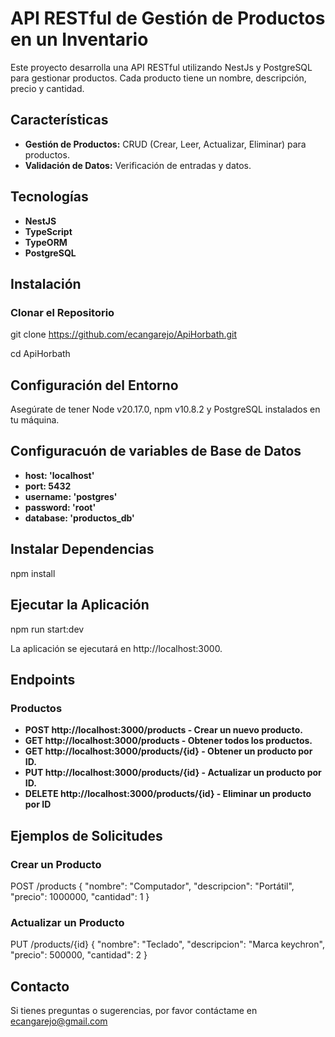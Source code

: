 # API RESTful de Gestión de Productos en un Inventario

Este proyecto desarrolla una API RESTful utilizando NestJs y PostgreSQL para gestionar productos. 
Cada producto tiene un nombre, descripción, precio y cantidad.

## Características

- **Gestión de Productos:** CRUD (Crear, Leer, Actualizar, Eliminar) para productos.
- **Validación de Datos:** Verificación de entradas y datos.

## Tecnologías

- **NestJS**
- **TypeScript**
- **TypeORM**
- **PostgreSQL**

## Instalación

### Clonar el Repositorio
git clone https://github.com/ecangarejo/ApiHorbath.git

cd ApiHorbath

## Configuración del Entorno
Asegúrate de tener Node v20.17.0, npm v10.8.2 y PostgreSQL instalados en tu máquina.

## Configuracuón de variables de Base de Datos
- **host: 'localhost'**
- **port: 5432**
- **username: 'postgres'**
- **password: 'root'**
- **database: 'productos_db'**

## Instalar Dependencias
npm install

## Ejecutar la Aplicación
npm run start:dev

La aplicación se ejecutará en http://localhost:3000.


## Endpoints
### Productos
- **POST http://localhost:3000/products - Crear un nuevo producto.**
- **GET http://localhost:3000/products - Obtener todos los productos.**
- **GET http://localhost:3000/products/{id} - Obtener un producto por ID.**
- **PUT http://localhost:3000/products/{id} - Actualizar un producto por ID.**
- **DELETE http://localhost:3000/products/{id} - Eliminar un producto por ID**

## Ejemplos de Solicitudes
### Crear un Producto
POST /products
{
	"nombre": "Computador",
  "descripcion": "Portátil",
  "precio": 1000000,
  "cantidad": 1
}

### Actualizar un Producto
PUT /products/{id}
{
	"nombre": "Teclado",
  "descripcion": "Marca keychron",
  "precio": 500000,
  "cantidad": 2
}

## Contacto
Si tienes preguntas o sugerencias, por favor contáctame en ecangarejo@gmail.com
